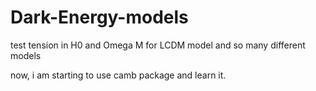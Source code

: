 # Dark-Energy-models
test tension in H0 and Omega M for LCDM model and so many different models

now, i am starting to use camb package and learn it.

